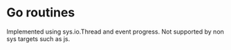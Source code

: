 # Go routines

Implemented using sys.io.Thread and event progress.
Not supported by non sys targets such as js.
